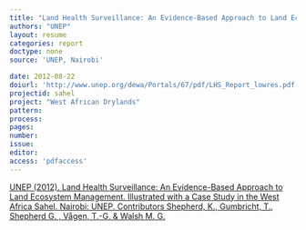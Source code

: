 ```yaml
---
title: "Land Health Surveillance: An Evidence-Based Approach to Land Ecosystem Management."
authors: "UNEP"
layout: resume
categories: report
doctype: none
source: 'UNEP, Nairobi'

date: 2012-08-22
doiurl: 'http://www.unep.org/dewa/Portals/67/pdf/LHS_Report_lowres.pdf'
projectid: sahel
project: "West African Drylands"
pattern:
process:
pages:
number:
issue:
editor:
access: 'pdfaccess'
---
```


[UNEP (2012). Land Health Surveillance: An Evidence-Based Approach to Land Ecosystem Management. Illustrated with a Case Study in the West Africa Sahel. Nairobi: UNEP. Contributors Shepherd, K., Gumbricht, T., Shepherd G. , Vågen, T.-G. & Walsh M. G.](http://www.unep.org/dewa/Portals/67/pdf/LHS_Report_lowres.pdf)
